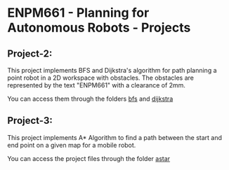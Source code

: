 # ENPM661 - Planning for Autonomous Robots - Projects

## Project-2:

This project implements BFS and Dijkstra's algorithm for path planning a point robot in a 2D workspace with obstacles. The obstacles are represented by the text "ENPM661" with a clearance of 2mm.

You can access them through the folders [bfs](../PathPlanning/path_planning_algorithms/bfs/) and [dijkstra](../PathPlanning/path_planning_algorithms/dijkstra/)


## Project-3:

This project implements A* Algorithm to find a path between the start and end point on a given map for a mobile robot.

You can access the project files through the folder [astar](../PathPlanning/path_planning_algorithms/astar/)